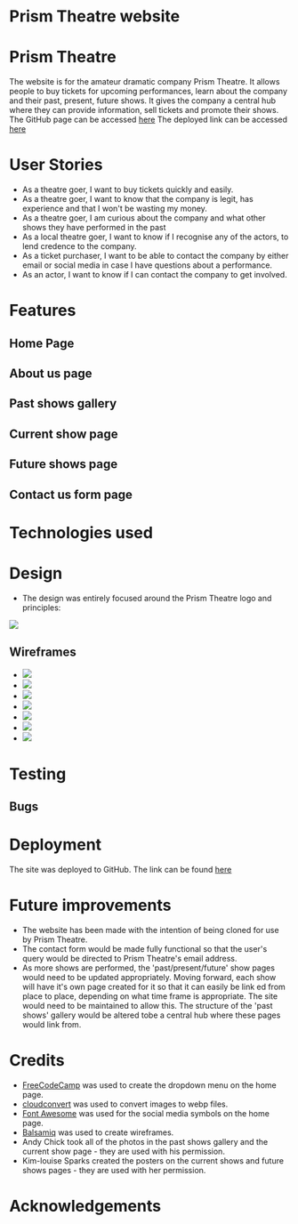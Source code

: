 # Prism Theatre website

# Prism Theatre
The website is for the amateur dramatic company Prism Theatre. It allows people to buy tickets for upcoming performances, learn about the company and their past, present, future shows. It gives the company a central hub where they can provide information, sell tickets and promote their shows.
The GitHub page can be accessed [here](https://github.com/elamont174/prismtheatre/)
The deployed link can be accessed [here](https://elamont174.github.io/prismtheatre/)

# User Stories
- As a theatre goer, I want to buy tickets quickly and easily.
- As a theatre goer, I want to know that the company is legit, has experience and that I won't be wasting my money.
- As a theatre goer, I am curious about the company and what other shows they have performed in the past
- As a local theatre goer, I want to know if I recognise any of the actors, to lend credence to the company. 
- As a ticket purchaser, I want to be able to contact the company by either email or social media in case I have questions about a performance.
- As an actor, I want to know if I can contact the company to get involved.
  

# Features

## Home Page 

## About us page

## Past shows gallery

## Current show page

## Future shows page

## Contact us form page

# Technologies used

# Design

- The design was entirely focused around the Prism Theatre logo and principles:
<img src="assets/images/prism-logo.png">


## Wireframes
- <img src="assets/images/home-page.png">
- <img src="assets/images/home-page2.png">
- <img src="assets/images/about-us-page.png">
- <img src="assets/images/past-shows-page.png">
- <img src="assets/images/current-show-page.png">
- <img src="assets/images/future-show-page.png">
- <img src="assets/images/contact-us-page.png">


# Testing

## Bugs

# Deployment
The site was deployed to GitHub. The link can be found [here](https://elamont174.github.io/prismtheatre/)


# Future improvements
- The website has been made with the intention of being cloned for use by Prism Theatre. 
- The contact form would be made fully functional so that the user's query would be directed to Prism Theatre's email address.
- As more shows are performed, the 'past/present/future' show pages would need to be updated appropriately. Moving forward, each show will have it's own page created for it so that it can easily be link ed from place to place, depending on what time frame is appropriate. The site would need to be maintained to allow this. The structure of the 'past shows' gallery would be altered tobe a central hub where these pages would link from. 

# Credits

- <a href="https://www.freecodecamp.org/news/html-drop-down-menu-how-to-add-a-drop-down-list-with-the-select-element/">FreeCodeCamp</a> was used to create the dropdown menu on the home page.
- <a href="https://cloudconvert.com/webp-converter">cloudconvert</a> was used to convert images to webp files.
- <a href="https://fontawesome.com/">Font Awesome</a> was used for the social media symbols on the home page.
- <a href="https://balsamiq.com/">Balsamiq</a> was used to create wireframes.
- Andy Chick took all of the photos in the past shows gallery and the current show page - they are used with his permission.
- Kim-louise Sparks created the posters on the current shows and future shows pages - they are used with her permission.


# Acknowledgements